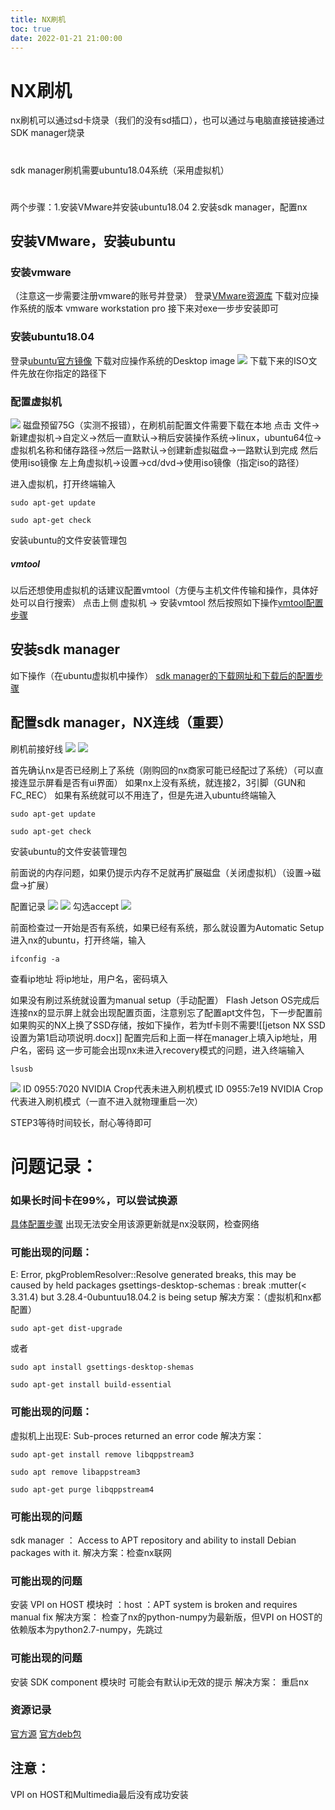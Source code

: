 ```yaml
---
title: NX刷机
toc: true
date: 2022-01-21 21:00:00
---
```




#  NX刷机

nx刷机可以通过sd卡烧录（我们的没有sd插口），也可以通过与电脑直接链接通过SDK manager烧录
#
sdk manager刷机需要ubuntu18.04系统（采用虚拟机）
#
两个步骤：1.安装VMware并安装ubuntu18.04    2.安装sdk manager，配置nx
## 安装VMware，安装ubuntu
### 安装vmware
（注意这一步需要注册vmware的账号并登录）
登录[VMware资源库](https://customerconnect.vmware.com/en/downloads/#all_products)
下载对应操作系统的版本 vmware workstation pro
接下来对exe一步步安装即可

### 安装ubuntu18.04
登录[ubuntu官方镜像](http://releases.ubuntu.com/18.04/)
下载对应操作系统的Desktop image
![](https://s3.bmp.ovh/imgs/2022/01/71e85e2c2b43584c.png)
下载下来的ISO文件先放在你指定的路径下

### 配置虚拟机
![](https://s3.bmp.ovh/imgs/2022/01/d7e959c01f31a4fa.png)
磁盘预留75G（实测不报错），在刷机前配置文件需要下载在本地
点击 文件->新建虚拟机->自定义->然后一直默认->稍后安装操作系统->linux，ubuntu64位->虚拟机名称和储存路径->然后一路默认->创建新虚拟磁盘->一路默认到完成
然后使用iso镜像 左上角虚拟机->设置->cd/dvd->使用iso镜像（指定iso的路径）

进入虚拟机，打开终端输入
```
sudo apt-get update
```
```
sudo apt-get check
```
安装ubuntu的文件安装管理包

##### vmtool
以后还想使用虚拟机的话建议配置vmtool（方便与主机文件传输和操作，具体好处可以自行搜索）
点击上侧 虚拟机 -> 安装vmtool
然后按照如下操作[vmtool配置步骤](https://www.cnblogs.com/chjxbt/p/11082845.html)
## 安装sdk manager
如下操作（在ubuntu虚拟机中操作）
[sdk manager的下载网址和下载后的配置步骤](https://blog.csdn.net/caiguanhong/article/details/114550412)
## 配置sdk manager，NX连线（重要）

刷机前接好线
![](https://s3.bmp.ovh/imgs/2022/01/ecb24fd388767262.png)
![](https://s3.bmp.ovh/imgs/2022/01/58cd6145213984fb.jpg)

首先确认nx是否已经刷上了系统（刚购回的nx商家可能已经配过了系统）（可以直接连显示屏看是否有ui界面）
如果nx上没有系统，就连接2，3引脚（GUN和FC_REC）
如果有系统就可以不用连了，但是先进入ubuntu终端输入
```
sudo apt-get update
```
```
sudo apt-get check
```
安装ubuntu的文件安装管理包

前面说的内存问题，如果仍提示内存不足就再扩展磁盘（关闭虚拟机）（设置->磁盘->扩展）

配置记录
![](https://s3.bmp.ovh/imgs/2022/01/f7a6a09d60eb1294.png)
![](https://s3.bmp.ovh/imgs/2022/01/1658e02806083c4a.png)
勾选accept
![](https://s3.bmp.ovh/imgs/2022/01/cca0801da23a2db6.png)

前面检查过一开始是否有系统，如果已经有系统，那么就设置为Automatic Setup
进入nx的ubuntu，打开终端，输入
```
ifconfig -a
```
查看ip地址
将ip地址，用户名，密码填入

如果没有刷过系统就设置为manual setup（手动配置）
Flash Jetson OS完成后连接nx的显示屏上就会出现配置页面，注意别忘了配置apt文件包，下一步配置前如果购买的NX上换了SSD存储，按如下操作，若为tf卡则不需要![[jetson NX SSD设置为第1启动项说明.docx]]
配置完后和上面一样在manager上填入ip地址，用户名，密码
这一步可能会出现nx未进入recovery模式的问题，进入终端输入
```
lsusb
```
![](https://s3.bmp.ovh/imgs/2022/01/338ad73d89d1e35e.png)
ID 0955:7020 NVIDIA Crop代表未进入刷机模式
ID 0955:7e19 NVIDIA Crop代表进入刷机模式（一直不进入就物理重启一次）

STEP3等待时间较长，耐心等待即可


# 问题记录：

### 如果长时间卡在99%，可以尝试换源
[具体配置步骤](https://blog.csdn.net/darnell888/srticle/details/106644437)
出现无法安全用该源更新就是nx没联网，检查网络


### 可能出现的问题：
E: Error, pkgProblemResolver::Resolve generated breaks, this may be caused by held packages
gsettings-desktop-schemas : break :mutter(< 3.31.4) but 3.28.4-0ubuntuu18.04.2 is being setup
解决方案：（虚拟机和nx都配置）
```
sudo apt-get dist-upgrade
```
或者
```
sudo apt install gsettings-desktop-shemas

sudo apt-get install build-essential
```

### 可能出现的问题：
虚拟机上出现E: Sub-proces returned an error code
解决方案：
```
sudo apt-get install remove libqppstream3

sudo apt remove libappstream3

sudo apt-get purge libqppstream4
```

### 可能出现的问题
sdk manager ： Access to APT repository and ability to install Debian packages with it.
解决方案：检查nx联网

### 可能出现的问题
安装 VPI on HOST 模块时 ：host ：APT system is broken and requires manual fix
解决方案：
检查了nx的python-numpy为最新版，但VPI on HOST的依赖版本为python2.7-numpy，先跳过

### 可能出现的问题
安装 SDK component 模块时 可能会有默认ip无效的提示
解决方案：
重启nx

### 资源记录
[官方源](https://mirrors.ustc.edu.cn/repogen/)
[官方deb包](https://launchpad.net/ubuntu/bionic/arm64)
## 注意：
VPI on HOST和Multimedia最后没有成功安装